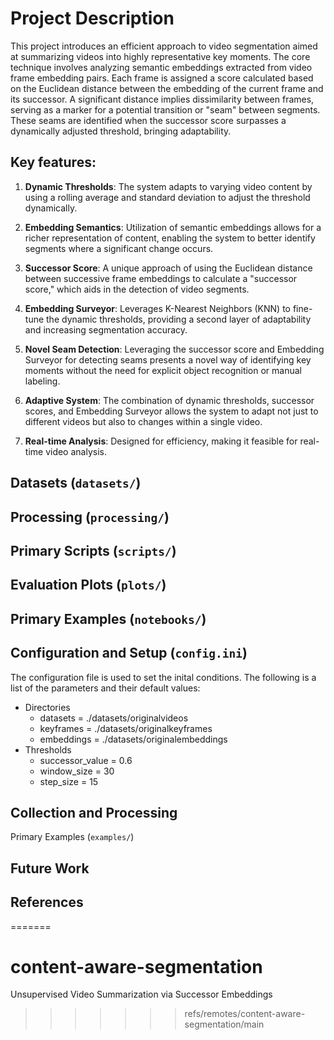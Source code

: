 # Project Description
This project introduces an efficient approach to video segmentation aimed at summarizing videos into highly representative key moments. The core technique involves analyzing semantic embeddings extracted from video frame embedding pairs. Each frame is assigned a score calculated based on the Euclidean distance between the embedding of the current frame and its successor. A significant distance implies dissimilarity between frames, serving as a marker for a potential transition or "seam" between segments. These seams are identified when the successor score surpasses a dynamically adjusted threshold, bringing adaptability.

## Key features:
1. **Dynamic Thresholds**: The system adapts to varying video content by using a rolling average and standard deviation to adjust the threshold dynamically.

2. **Embedding Semantics**: Utilization of semantic embeddings allows for a richer representation of content, enabling the system to better identify segments where a significant change occurs.

3. **Successor Score**: A unique approach of using the Euclidean distance between successive frame embeddings to calculate a "successor score," which aids in the detection of video segments.

4. **Embedding Surveyor**: Leverages K-Nearest Neighbors (KNN) to fine-tune the dynamic thresholds, providing a second layer of adaptability and increasing segmentation accuracy.

5. **Novel Seam Detection**: Leveraging the successor score and Embedding Surveyor for detecting seams presents a novel way of identifying key moments without the need for explicit object recognition or manual labeling.

6. **Adaptive System**: The combination of dynamic thresholds, successor scores, and Embedding Surveyor allows the system to adapt not just to different videos but also to changes within a single video.

7. **Real-time Analysis**: Designed for efficiency, making it feasible for real-time video analysis.


## Datasets (`datasets/`)
## Processing (`processing/`)
## Primary Scripts (`scripts/`)
## Evaluation Plots (`plots/`)
## Primary Examples (`notebooks/`)
## Configuration and Setup (`config.ini`)
The configuration file is used to set the inital conditions. The following is a list of the parameters and their default values: 
- Directories
    - datasets = ./datasets/originalvideos
    - keyframes = ./datasets/originalkeyframes
    - embeddings = ./datasets/originalembeddings
- Thresholds
    - successor_value = 0.6
    - window_size = 30
    - step_size = 15
## Collection and Processing
Primary Examples (`examples/`)
## Future Work

## References
=======
# content-aware-segmentation
Unsupervised Video Summarization via Successor Embeddings
>>>>>>> refs/remotes/content-aware-segmentation/main

